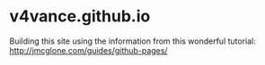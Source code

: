 # v4vance.github.io

Building this site using the information from this wonderful tutorial: http://jmcglone.com/guides/github-pages/
